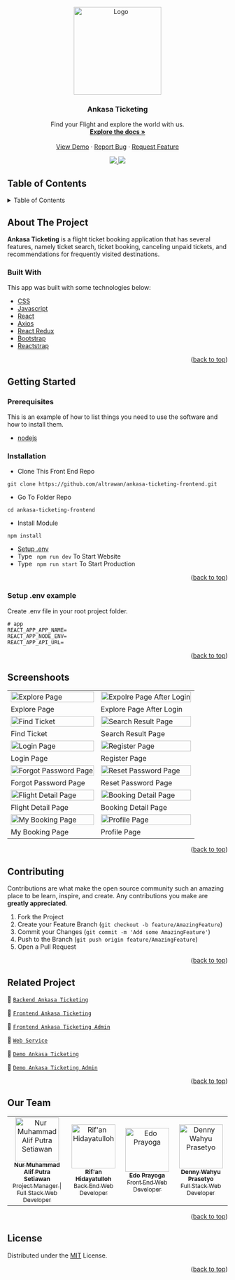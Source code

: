 <div id="top"></div>

<!-- PROJECT LOGO -->
<br />
<div align="center">
  <a href="https://github.com/A-RED-Team/ankasa-ticketing-frontend">
    <img src="https://lh3.googleusercontent.com/d/1j1a09gdu6PaysgD-U4teBGLPuDqN81zA" alt="Logo" width="200px">
  </a>

  <h3 align="center">Ankasa Ticketing</h3>

  <p align="center">
    Find your Flight and explore the world with us.
    <br />
    <a href="#table-of-contents"><strong>Explore the docs »</strong></a>
    <br />
    <br />
    <a href="bit.ly/blanja-app">View Demo</a>
    ·
    <a href="https://github.com/A-RED-Team/ankasa-ticketing-frontend/issues">Report Bug</a>
    ·
    <a href="https://github.com/A-RED-Team/ankasa-ticketing-frontend/issues">Request Feature</a>
  </p>
</div>

<p align="center">
  <a href="https://reactjs.org/">
    <img src="https://img.shields.io/badge/React-v18-blue?style=flat">
  </a>
  <a href="https://getbootstrap.com/docs/5.1/getting-started/introduction/">
    <img src="https://img.shields.io/badge/Bootstrap-v5-blueviolet?style=flat">
  </a>                                     
</p>

<!-- TABLE OF CONTENTS -->
 ## Table of Contents
<details>
  <summary>Table of Contents</summary>
  <ol>
    <li>
      <a href="#about-the-project">About The Project</a>
      <ul>
        <li><a href="#built-with">Built With</a></li>
      </ul>
    </li>
    <li>
      <a href="#getting-started">Getting Started</a>
      <ul>
        <li><a href="#prerequisites">Prerequisites</a></li>
        <li><a href="#installation">Installation</a></li>
        <li><a href="#setup-env-example">Setup .env example</a></li>
      </ul>
    </li>
    <li><a href="#screenshoots">Screenshots</a></li>
    <li><a href="#contributing">Contributing</a></li>
    <li><a href="#related-project">Related Project</a></li>
    <li><a href="#contributing">Contributing</a></li>
    <li><a href="#our-team">Our Team</a></li>
    <li><a href="#license">License</a></li>
  </ol>
</details>

<!-- ABOUT THE PROJECT -->
## About The Project
**Ankasa Ticketing** is a flight ticket booking application that has several features, namely ticket search, ticket booking, canceling unpaid tickets, and recommendations for frequently visited destinations.

### Built With
This app was built with some technologies below:
* [CSS](https://developer.mozilla.org/en-US/docs/Web/CSS?retiredLocale=id)
* [Javascript](https://www.javascript.com/)
* [React](https://vuejs.org/v2)
* [Axios](https://axios-http.com/)
* [React Redux](https://react-redux.js.org/introduction/getting-started)
* [Bootstrap](https://getbootstrap.com/)
* [Reactstrap](https://reactstrap.github.io/)

<p align="right">(<a href="#top">back to top</a>)</p>

<!-- GETTING STARTED -->
## Getting Started

### Prerequisites

This is an example of how to list things you need to use the software and how to install them.

* [nodejs](https://nodejs.org/en/download/)

### Installation

- Clone This Front End Repo
```
git clone https://github.com/altrawan/ankasa-ticketing-frontend.git
```
- Go To Folder Repo
```
cd ankasa-ticketing-frontend
```
- Install Module
```
npm install
```
- <a href="#setup-env">Setup .env</a>
- Type ` npm run dev` To Start Website
- Type ` npm run start` To Start Production

<p align="right">(<a href="#top">back to top</a>)</p>

### Setup .env example
Create .env file in your root project folder.
```
# app
REACT_APP_APP_NAME=
REACT_APP_NODE_ENV=
REACT_APP_API_URL=
```

<p align="right">(<a href="#top">back to top</a>)</p>

## Screenshoots
<p align="center" display=flex>
<table>

  <tr>
    <td><image src="https://lh3.googleusercontent.com/d/1W6mupMiQb_dX03zi3CvY28YpBFNAzes8" alt="Explore Page" width=100%></td>
    <td><image src="https://lh3.googleusercontent.com/d/11T7CtcHgDqaVqx5_m2wcHFQymuJUP_kr" alt="Expolre Page After Login" width=100%/></td>
  </tr>
   <tr>
    <td>Explore Page</td>
    <td>Explore Page After Login</td>
  </tr>
 
  <tr>
    <td><image src="https://lh3.googleusercontent.com/d/18DFRNRr96aNt3Ena8PMcJsHpWOn8pQBc" alt="Find Ticket" width=100%></td>
    <td><image src="https://lh3.googleusercontent.com/d/1Fnea4UkhazLMx5Jz1eCCybo7GFB6rR50" alt="Search Result Page" width=100%/></td>
  </tr>
   <tr>
    <td>Find Ticket</td>
    <td>Search Result Page</td>
  </tr>
  
  <tr>
    <td><image src="https://lh3.googleusercontent.com/d/1RTPmmtW0y1ylH199h0WpKklVRRW09CM4" alt="Login Page" width=100%></td>
    <td><image src="https://lh3.googleusercontent.com/d/1KxyPb5SRjDX0N57LBcQ6NwHMx3ikkx6U" alt="Register Page" width=100%/></td>
  </tr>
  <tr>
    <td>Login Page</td>
    <td>Register Page</td>
  </tr>

  <tr>
    <td><image src="https://lh3.googleusercontent.com/d/1SxrQzdXVkWBSjCW7tguk2EJ8lxrkJg_h" alt="Forgot Password Page" width=100%></td>
    <td><image src="https://lh3.googleusercontent.com/d/1khLxMvrjsthsF0HCrsW2JhMj7jdT3yZY" alt="Reset Password Page" width=100%></td>
  </tr>
  <tr>
      <td>Forgot Password Page</td>
      <td>Reset Password Page</td>
  </tr>
  
  <tr>
    <td><image src="https://lh3.googleusercontent.com/d/11REMFQ1DMoWxGYN_LSwEEMA9aNJ4x2LY" alt="Flight Detail Page" width=100%/></td>
    <td><image src="https://lh3.googleusercontent.com/d/1LGfMhxI4SUZbAmVBG-k9OWFYJY5fGME2" alt="Booking Detail Page"' width=100%></td>
  </tr>
  <tr>
    <td>Flight Detail Page</td>
    <td>Booking Detail Page</td>
  </tr>
  

  <tr>
    <td><image src="https://lh3.googleusercontent.com/d/1hS0gGZCOSXvIuvjb-3ecVNJGYN2Lb5oF" alt="My Booking Page" width=100%></td> 
    <td><image src="https://lh3.googleusercontent.com/d/1S4rjS9jrcAfX0GZpwlg6KwvhNl3HtUUd" alt="Profile Page" width=100%></td>  
  </tr>
  <tr>
    <td>My Booking Page</td>
    <td>Profile Page</td>
  </tr>
</table>
</p>

<p align="right">(<a href="#top">back to top</a>)</p>

## Contributing

Contributions are what make the open source community such an amazing place to be learn, inspire, and create. Any contributions you make are **greatly appreciated**.

1. Fork the Project
2. Create your Feature Branch (`git checkout -b feature/AmazingFeature`)
3. Commit your Changes (`git commit -m 'Add some AmazingFeature'`)
4. Push to the Branch (`git push origin feature/AmazingFeature`)
5. Open a Pull Request

<p align="right">(<a href="#top">back to top</a>)</p>

## Related Project
:rocket: [`Backend Ankasa Ticketing`](https://github.com/A-RED-Team/ankasa-ticketing-backend)

:rocket: [`Frontend Ankasa Ticketing`](https://github.com/A-RED-Team/ankasa-ticketing-frontend)

:rocket: [`Frontend Ankasa Ticketing Admin`](https://github.com/A-RED-Team/ankasa-ticketing-admin)

:rocket: [`Web Service`](https://ankasa-ticketing-app.herokuapp.com/)

:rocket: [`Demo Ankasa Ticketing`](https://bit.ly/ankasa-ticketing-app)
      
:rocket: [`Demo Ankasa Ticketing Admin`](https://ankasa-ticketing-admin.netlify.app/)

<p align="right">(<a href="#top">back to top</a>)</p>

## Our Team

<center>
  <table>
    <tr>
      <td align="center">
        <a href="https://github.com/altrawan">
          <img width="100" src="https://avatars.githubusercontent.com/u/39686865?v=4" alt="Nur Muhammad Alif Putra Setiawan"><br/>
          <sub><b>Nur Muhammad Alif Putra Setiawan</b></sub> <br/>
          <sub>Project Manager | Full Stack Web Developer</sub>
        </a>
      </td>
      <td align="center">
        <a href="https://github.com/rifanhidayatulloh">
          <img width="100" src="https://avatars.githubusercontent.com/u/87940197?v=4" alt="Rif'an Hidayatulloh"><br/>
          <sub><b>Rif'an Hidayatulloh</b></sub> <br/>
          <sub>Back End Web Developer</sub>
        </a>
      </td>
      <td align="center">
        <a href="https://github.com/edoprayoga1999">
          <img width="100" src="https://avatars.githubusercontent.com/u/101086199?v=4" alt="Edo Prayoga"><br/>
          <sub><b>Edo Prayoga</b></sub> <br/>
          <sub>Front End Web Developer</sub>
        </a>
      </td>
      <td align="center">
        <a href="https://github.com/janexmgd">
          <img width="100" src="https://avatars.githubusercontent.com/u/43938494?v=4" alt="Denny Wahyu Prasetyo"><br/>
          <sub><b>Denny Wahyu Prasetyo</b></sub> <br/>
          <sub>Full Stack Web Developer</sub>
        </a>
      </td>
    </tr>
  </table>
</center>

<p align="right">(<a href="#top">back to top</a>)</p>

## License
Distributed under the [MIT](/LICENSE) License.

<p align="right">(<a href="#top">back to top</a>)</p>
